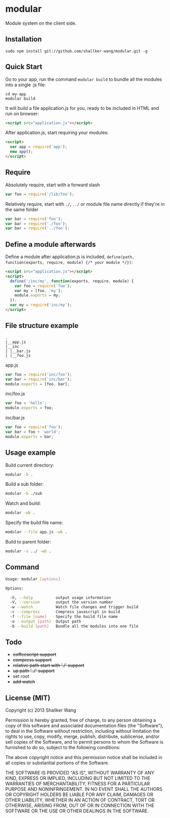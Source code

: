 modular
==========

Module system on the client side.


## Installation
```
sudo npm install git://github.com/shallker-wang/modular.git -g
```


## Quick Start
Go to your app, run the command `modular build` to bundle all the modules into a single .js file:
```
cd my-app
modular build
```

It will build a file application.js for you, ready to be included in HTML and run on browser:
```html
<script src="application.js"></script>
```

After application.js, start requiring your modules:
```html
<script>
  var app = require('app');
  new app();
</script>
```


## Require
Absolutely require, start with a forward slash
```javascript
var foo = require('/lib/foo');
```

Relatively require, start with `./`, `../` or module file name directly if they're in the same folder
```javascript
var bar = require('foo');
var bar = require('./foo');
var bar = require('../foo');
```

## Define a module afterwards
Define a module after application.js is included, `define(path, function(exports, require, module) {/* your module */})`:
```html
<script src="application.js"></script>
<script>
  define('/inc/my', function(exports, require, module) {
    var foo = require('foo');
    var my = [foo, 'my'];
    module.exports = my;
  });
  var my = require('inc/my');
</script>
```


## File structure example
```
.
|__app.js
|__inc
| |__bar.js
| |__foo.js
```

app.js
```javascript
var foo = require('inc/foo');
var bar = require('inc/bar');
module.exports = [foo, bar];
```

inc/foo.js
```javascript
var foo = 'hello';
module.exports = foo;
```

inc/bar.js
```javascript
var foo = require('foo');
var bar = foo + 'world';
module.exports = bar;
```


## Usage example
Build current directory:
```bash
modular -b .
```

Build a sub folder:
```bash
modular -b ./sub
```

Watch and build:
```bash
modular -wb .
```

Specify the build file name:
```bash
modular --file app.js -wb .
```

Build to parent folder:
```bash
modular -o ../ -wb .
```


## Command
```bash
Usage: modular [options]

Options:

  -h, --help          output usage information
  -V, --version       output the version number
  -w --watch          Watch file changes and trigger build
  -c --compress       Compress javascript in build
  -f --file [name]    Specify the build file name
  -o --output [path]  Output path
  -b --build [path]   Bundle all the modules into one file
```


## Todo
- ~~coffeescript support~~
- ~~compress support~~
- ~~relative path start with './' support~~
- ~~up path '../' support~~
- set root
- ~~add watch~~


## License (MIT)

Copyright (c) 2013 Shallker Wang

Permission is hereby granted, free of charge, to any person
obtaining a copy of this software and associated documentation
files (the "Software"), to deal in the Software without
restriction, including without limitation the rights to use,
copy, modify, merge, publish, distribute, sublicense, and/or sell
copies of the Software, and to permit persons to whom the
Software is furnished to do so, subject to the following
conditions:

The above copyright notice and this permission notice shall be
included in all copies or substantial portions of the Software.

THE SOFTWARE IS PROVIDED "AS IS", WITHOUT WARRANTY OF ANY KIND,
EXPRESS OR IMPLIED, INCLUDING BUT NOT LIMITED TO THE WARRANTIES
OF MERCHANTABILITY, FITNESS FOR A PARTICULAR PURPOSE AND
NONINFRINGEMENT. IN NO EVENT SHALL THE AUTHORS OR COPYRIGHT
HOLDERS BE LIABLE FOR ANY CLAIM, DAMAGES OR OTHER LIABILITY,
WHETHER IN AN ACTION OF CONTRACT, TORT OR OTHERWISE, ARISING
FROM, OUT OF OR IN CONNECTION WITH THE SOFTWARE OR THE USE OR
OTHER DEALINGS IN THE SOFTWARE.
